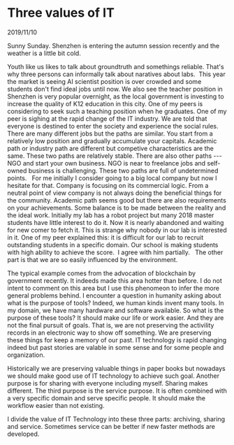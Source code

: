 # Three values of IT
2019/11/10

Sunny Sunday. Shenzhen is entering the autumn session recently and the weather is a little bit cold.

Youth like us likes to talk about groundtruth and somethings reliable. That's why three persons can informally talk about naratives about labs.  This year the market is seeing AI scientist position is over crowded and some students don't find ideal jobs until now. We also see the teacher position in Shenzhen is very popular overnight, as the local government is investing to increase the quality of K12 education in this city. One of my peers is considering to seek such a teaching position when he graduates. One of my peer is sighing at the rapid change of the IT industry. We are told that everyone is destined to enter the society and experience the social rules. There are many different jobs but the paths are similar. You start from a relatively low position and gradually accumulate your capitals. Academic path or industry path are different but competive characteristics are the same. These two paths are relatively stable. There are also other paths --- NGO and start your own business. NGO is near to freelance jobs and self-owned business is challenging. These two paths are full of undetermined points.   For me initially I consider going to a big local company but now I hesitate for that. Company is focusing on its commercial logic. From a neutral point of view company is not always doing the beneficial things for the community. Academic path seems good but there are also requirements on your achievements. Some balance is to be made between the reality and the ideal work. Initially my lab has a robot project but many 2018 master students have little interest to do it. Now it is nearly abandoned and waiting for new comer to fetch it. This is strange why nobody in our lab is interested in it. One of my peer explained this: it is difficult for our lab to recruit outstanding students in a specific domain. Our school is making students with high ability to achieve the score.  I agree with him partially.   The other part is that we are so easily influenced by the environment. 

The typical example comes from the advocation of blockchain by government recently. It indeeds made this area hotter than before. I do not intent to comment on this area but I use this phenomeon to infer the more general problems behind. I encounter a question in humanity asking about what is the purpose of tools? Indeed, we human kinds invent many tools. In my domain, we have many hardware and software available. So what is the purpose of these tools? It should make our life or work easier. And they are not the final pursuit of goals. That is, we are not preserving the activility records in an electronic way to show off something. We are preserving these things for keep a memory of our past. IT technology is rapid changing indeed but past stories are valable in some sense and for some people and organization.

Historically we are preserving valuable things in paper books but nowadays we should make good use of 
IT technology to achieve such goal. Another purpose is for sharing with everyone including myself. Sharing makes different. The third purpose is the service purpose. It is often combined with a very specific domain and serve specific people. It should make the workflow easier than not existing. 

I divide the value of IT Technology into these three parts: archiving, sharing and service. Sometimes service can be better if new faster methods are developed. 
